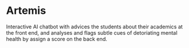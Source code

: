 # Artemis
Interactive AI chatbot with advices the students about their academics at the front end, and analyses and flags subtle cues of detoriating mental health by assign a score on the back end.
